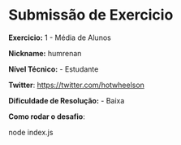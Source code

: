 # Submissão de Exercicio

**Exercicio:** 1 -  Média de Alunos

**Nickname:** humrenan

**Nível Técnico:** - Estudante

**Twitter**: https://twitter.com/hotwheelson

**Dificuldade de Resolução:** - Baixa

**Como rodar o desafio**: 

node index.js
